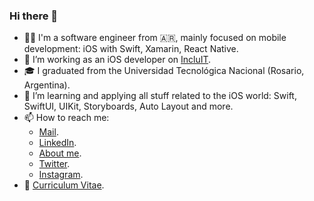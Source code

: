 ### Hi there 👋

- 👨‍💻 I'm a software engineer from 🇦🇷, mainly focused on mobile development: iOS with Swift, Xamarin, React Native.
- 💼 I’m working as an iOS developer on [IncluIT](https://incluit.com/).
- 🎓 I graduated from the Universidad Tecnológica Nacional (Rosario, Argentina).
- 🌱 I’m learning and applying all stuff related to the iOS world: Swift, SwiftUI, UIKit, Storyboards, Auto Layout and more.
- 📫 How to reach me:
    - [Mail](mailto:gentilijuanmanuel80974a@gmail.com).
    - [LinkedIn](https://www.linkedin.com/in/juan-manuel-gentili/).
    - [About me](https://about.me/jmgentili).
    - [Twitter](https://twitter.com/jgentilicio).
    - [Instagram](https://www.instagram.com/juanma.gentili/).
- 📄 [Curriculum Vitae](https://resume.io/r/kvTWnAEph).
